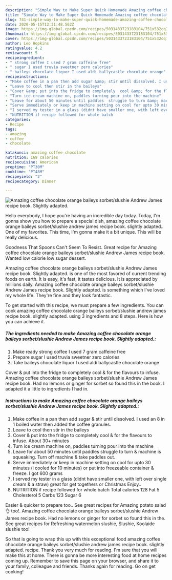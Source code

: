 ```yaml
---
description: "Simple Way to Make Super Quick Homemade Amazing coffee chocolate orange baileys sorbet/slushie Andrew James recipe book. Slightly  adapted."
title: "Simple Way to Make Super Quick Homemade Amazing coffee chocolate orange baileys sorbet/slushie Andrew James recipe book. Slightly  adapted."
slug: 741-simple-way-to-make-super-quick-homemade-amazing-coffee-chocolate-orange-baileys-sorbet-slushie-andrew-james-recipe-book-slightly-adapted
date: 2020-05-15T12:31:48.562Z
image: https://img-global.cpcdn.com/recipes/5031433723183104/751x532cq70/amazing-coffee-chocolate-orange-baileys-sorbetslushie-andrew-james-recipe-book-slightly-adapted-recipe-main-photo.jpg
thumbnail: https://img-global.cpcdn.com/recipes/5031433723183104/751x532cq70/amazing-coffee-chocolate-orange-baileys-sorbetslushie-andrew-james-recipe-book-slightly-adapted-recipe-main-photo.jpg
cover: https://img-global.cpcdn.com/recipes/5031433723183104/751x532cq70/amazing-coffee-chocolate-orange-baileys-sorbetslushie-andrew-james-recipe-book-slightly-adapted-recipe-main-photo.jpg
author: Leo Hopkins
ratingvalue: 4.2
reviewcount: 5
recipeingredient:
- " strong coffee I used 7 gram caffeine free"
- " sugar I used truvia sweetner zero calories"
- " baileys chocolate liquor I used aldi ballycastle chocolate orange"
recipeinstructions:
- "Make coffee in a pan then add sugar &amp; stir until dissolved. I used an 8 in 1 boiled water then added the coffee granules."
- "Leave to cool then stir in the baileys"
- "Cover &amp; put into the fridge to completely  cool &amp; for the flavours to infuse. About 30+ minutes"
- "Turn ice cream machine on, paddles turning pour into the machine"
- "Leave for about 50 minutes until paddles  struggle to turn &amp; machine is squeaking. Turn off machine &amp; take paddles  out."
- "Serve immediately or keep in machine setting on cool for upto 30 minutes  (i cooled for 10 minutes) or put into freezeable container &amp; freeze. I got 600 grams"
- "I served my tester in a glass (didnt have smaller one, with left over single cream &amp; a straw) great for get togethers or Christmas Enjoy.."
- "NUTRITION if recipe followed for whole batch                                        Total calories 128                      Fat 5                                               Cholesterol 5                                 Carbs 123                                      Sugar 6"
categories:
- Recipe
tags:
- amazing
- coffee
- chocolate

katakunci: amazing coffee chocolate 
nutrition: 169 calories
recipecuisine: American
preptime: "PT30M"
cooktime: "PT48M"
recipeyield: "2"
recipecategory: Dinner

---
```



![Amazing coffee chocolate orange baileys sorbet/slushie Andrew James recipe book. Slightly  adapted.](https://img-global.cpcdn.com/recipes/5031433723183104/751x532cq70/amazing-coffee-chocolate-orange-baileys-sorbetslushie-andrew-james-recipe-book-slightly-adapted-recipe-main-photo.jpg)

Hello everybody, I hope you're having an incredible day today. Today, I'm gonna show you how to prepare a special dish, amazing coffee chocolate orange baileys sorbet/slushie andrew james recipe book. slightly  adapted.. One of my favorites. This time, I'm gonna make it a bit unique. This will be really delicious.

Goodness That Spoons Can&#39;t Seem To Resist. Great recipe for Amazing coffee chocolate orange baileys sorbet/slushie Andrew James recipe book. Wanted low calorie low sugar dessert.

Amazing coffee chocolate orange baileys sorbet/slushie Andrew James recipe book. Slightly  adapted. is one of the most favored of current trending foods on earth. It is easy, it's fast, it tastes delicious. It is appreciated by millions daily. Amazing coffee chocolate orange baileys sorbet/slushie Andrew James recipe book. Slightly  adapted. is something which I've loved my whole life. They're fine and they look fantastic.


To get started with this recipe, we must prepare a few ingredients. You can cook amazing coffee chocolate orange baileys sorbet/slushie andrew james recipe book. slightly  adapted. using 3 ingredients and 8 steps. Here is how you can achieve it.

<!--inarticleads1-->

##### The ingredients needed to make Amazing coffee chocolate orange baileys sorbet/slushie Andrew James recipe book. Slightly  adapted.:

1. Make ready  strong coffee I used 7 gram caffeine free
1. Prepare  sugar I used truvia sweetner zero calories
1. Take  baileys chocolate liquor I used aldi ballycastle chocolate orange


Cover &amp; put into the fridge to completely cool &amp; for the flavours to infuse. Amazing coffee chocolate orange baileys sorbet/slushie Andrew James recipe book. Had no lemons or ginger for sorbet so found this in the book. I adapted it a little to ingredients I had in. 

<!--inarticleads2-->

##### Instructions to make Amazing coffee chocolate orange baileys sorbet/slushie Andrew James recipe book. Slightly  adapted.:

1. Make coffee in a pan then add sugar &amp; stir until dissolved. I used an 8 in 1 boiled water then added the coffee granules.
1. Leave to cool then stir in the baileys
1. Cover &amp; put into the fridge to completely  cool &amp; for the flavours to infuse. About 30+ minutes
1. Turn ice cream machine on, paddles turning pour into the machine
1. Leave for about 50 minutes until paddles  struggle to turn &amp; machine is squeaking. Turn off machine &amp; take paddles  out.
1. Serve immediately or keep in machine setting on cool for upto 30 minutes  (i cooled for 10 minutes) or put into freezeable container &amp; freeze. I got 600 grams
1. I served my tester in a glass (didnt have smaller one, with left over single cream &amp; a straw) great for get togethers or Christmas Enjoy..
1. NUTRITION if recipe followed for whole batch                                        Total calories 128                      Fat 5                                               Cholesterol 5                                 Carbs 123                                      Sugar 6


Easier &amp; quicker to prepare too.. See great recipes for Amazing potato salad👌 too!. Amazing coffee chocolate orange baileys sorbet/slushie Andrew James recipe book. Had no lemons or ginger for sorbet so found this in the. See great recipes for Refreshing watermelon slushie, Slushie, Koolaide slushie too! 

So that is going to wrap this up with this exceptional food amazing coffee chocolate orange baileys sorbet/slushie andrew james recipe book. slightly  adapted. recipe. Thank you very much for reading. I'm sure that you will make this at home. There is gonna be more interesting food at home recipes coming up. Remember to save this page on your browser, and share it to your family, colleague and friends. Thanks again for reading. Go on get cooking!
